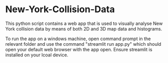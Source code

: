 # New-York-Collision-Data

This python script contains a web app that is used to visually analyse New York collision data by means of both 2D and 3D map data and histograms.

To run the app on a windows machine, open command prompt in the relevant folder and use the command "streamlit run app.py" which should open your default web browser with the app open. Ensure streamlit is installed on your lcoal device.

